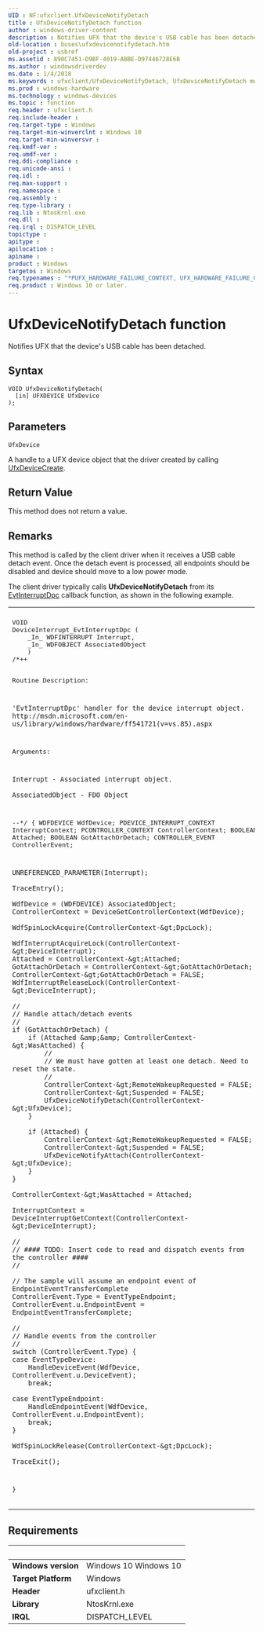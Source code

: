 ```yaml
---
UID : NF:ufxclient.UfxDeviceNotifyDetach
title : UfxDeviceNotifyDetach function
author : windows-driver-content
description : Notifies UFX that the device's USB cable has been detached.
old-location : buses\ufxdevicenotifydetach.htm
old-project : usbref
ms.assetid : 890C7451-D9BF-4019-ABBE-D97446728E6B
ms.author : windowsdriverdev
ms.date : 1/4/2018
ms.keywords : ufxclient/UfxDeviceNotifyDetach, UfxDeviceNotifyDetach method [Buses], buses.ufxdevicenotifydetach, UfxDeviceNotifyDetach
ms.prod : windows-hardware
ms.technology : windows-devices
ms.topic : function
req.header : ufxclient.h
req.include-header : 
req.target-type : Windows
req.target-min-winverclnt : Windows 10
req.target-min-winversvr : 
req.kmdf-ver : 
req.umdf-ver : 
req.ddi-compliance : 
req.unicode-ansi : 
req.idl : 
req.max-support : 
req.namespace : 
req.assembly : 
req.type-library : 
req.lib : NtosKrnl.exe
req.dll : 
req.irql : DISPATCH_LEVEL
topictype : 
apitype : 
apilocation : 
apiname : 
product : Windows
targetos : Windows
req.typenames : "*PUFX_HARDWARE_FAILURE_CONTEXT, UFX_HARDWARE_FAILURE_CONTEXT"
req.product : Windows 10 or later.
---
```



# UfxDeviceNotifyDetach function
Notifies UFX that the device's  USB cable has been detached.

## Syntax

````
VOID UfxDeviceNotifyDetach(
  [in] UFXDEVICE UfxDevice
);
````

## Parameters

`UfxDevice`

A handle to a UFX device object that the driver created by calling <a href="..\ufxclient\nf-ufxclient-ufxdevicecreate.md">UfxDeviceCreate</a>.


## Return Value

This method does not return a value.

## Remarks

This method is called by the client driver when it receives a USB cable detach event. Once the detach event is processed, all endpoints should be disabled and device should move to a low power mode.

The client driver typically calls <b>UfxDeviceNotifyDetach</b> from its <a href="..\wdfinterrupt\nc-wdfinterrupt-evt_wdf_interrupt_dpc.md">EvtInterruptDpc</a> callback function, as shown in the following example.
<div class="code"><span codelanguage=""><table>
<tr>
<th></th>
</tr>
<tr>
<td>
<pre>VOID 
DeviceInterrupt_EvtInterruptDpc (
    _In_ WDFINTERRUPT Interrupt,
    _In_ WDFOBJECT AssociatedObject
    )
/*++

Routine Description:

    'EvtInterruptDpc' handler for the device interrupt object.
    http://msdn.microsoft.com/en-us/library/windows/hardware/ff541721(v=vs.85).aspx

Arguments:

    Interrupt - Associated interrupt object.

    AssociatedObject - FDO Object

--*/
{
    WDFDEVICE WdfDevice;
    PDEVICE_INTERRUPT_CONTEXT InterruptContext;
    PCONTROLLER_CONTEXT ControllerContext;
    BOOLEAN Attached;
    BOOLEAN GotAttachOrDetach;
    CONTROLLER_EVENT ControllerEvent;

    UNREFERENCED_PARAMETER(Interrupt);

    TraceEntry();

    WdfDevice = (WDFDEVICE) AssociatedObject;
    ControllerContext = DeviceGetControllerContext(WdfDevice);

    WdfSpinLockAcquire(ControllerContext-&gt;DpcLock);

    WdfInterruptAcquireLock(ControllerContext-&gt;DeviceInterrupt);
    Attached = ControllerContext-&gt;Attached;
    GotAttachOrDetach = ControllerContext-&gt;GotAttachOrDetach;
    ControllerContext-&gt;GotAttachOrDetach = FALSE;
    WdfInterruptReleaseLock(ControllerContext-&gt;DeviceInterrupt);

    //
    // Handle attach/detach events
    //
    if (GotAttachOrDetach) {
        if (Attached &amp;&amp; ControllerContext-&gt;WasAttached) {
            //
            // We must have gotten at least one detach. Need to reset the state.
            //        
            ControllerContext-&gt;RemoteWakeupRequested = FALSE;
            ControllerContext-&gt;Suspended = FALSE;
            UfxDeviceNotifyDetach(ControllerContext-&gt;UfxDevice);
        }

        if (Attached) {
            ControllerContext-&gt;RemoteWakeupRequested = FALSE;
            ControllerContext-&gt;Suspended = FALSE;
            UfxDeviceNotifyAttach(ControllerContext-&gt;UfxDevice);
        }
    }

    ControllerContext-&gt;WasAttached = Attached;

    InterruptContext = DeviceInterruptGetContext(ControllerContext-&gt;DeviceInterrupt);

    //
    // #### TODO: Insert code to read and dispatch events from the controller ####
    // 

    // The sample will assume an endpoint event of EndpointEventTransferComplete
    ControllerEvent.Type = EventTypeEndpoint;
    ControllerEvent.u.EndpointEvent = EndpointEventTransferComplete;
    
    //
    // Handle events from the controller
    //
    switch (ControllerEvent.Type) {
    case EventTypeDevice:
        HandleDeviceEvent(WdfDevice,  ControllerEvent.u.DeviceEvent);
        break;

    case EventTypeEndpoint:
        HandleEndpointEvent(WdfDevice, ControllerEvent.u.EndpointEvent);
        break;
    }

    WdfSpinLockRelease(ControllerContext-&gt;DpcLock);

    TraceExit();
}</pre>
</td>
</tr>
</table></span></div>

## Requirements
| &nbsp; | &nbsp; |
| ---- |:---- |
| **Windows version** | Windows 10 Windows 10 |
| **Target Platform** | Windows |
| **Header** | ufxclient.h |
| **Library** | NtosKrnl.exe |
| **IRQL** | DISPATCH_LEVEL |